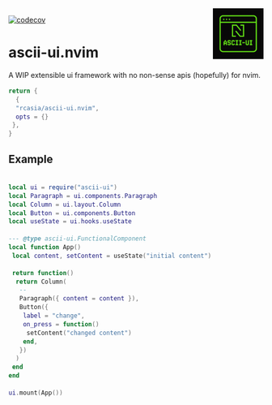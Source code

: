 <img align="right" width="100px" src="./logo.png" alt="Ascii-UI Logo" />

[![codecov](https://codecov.io/gh/rcasia/ascii-ui.nvim/graph/badge.svg?token=J5ISORZOQF)](https://codecov.io/gh/rcasia/ascii-ui.nvim)

# ascii-ui.nvim

A WIP extensible ui framework with no non-sense apis (hopefully) for nvim.

```lua
return {
  { 
  "rcasia/ascii-ui.nvim", 
  opts = {}
 },
}
```

## Example

```lua

local ui = require("ascii-ui")
local Paragraph = ui.components.Paragraph
local Column = ui.layout.Column
local Button = ui.components.Button
local useState = ui.hooks.useState

--- @type ascii-ui.FunctionalComponent
local function App()
 local content, setContent = useState("initial content")

 return function()
  return Column(
   --
   Paragraph({ content = content }),
   Button({
    label = "change",
    on_press = function()
     setContent("changed content")
    end,
   })
  )
 end
end

ui.mount(App())

```
